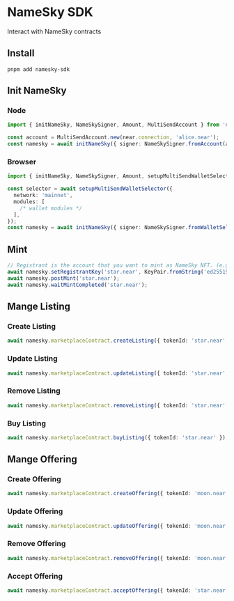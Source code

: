 # NameSky SDK
Interact with NameSky contracts

## Install
```shell
pnpm add namesky-sdk
```

## Init NameSky

### Node
```ts
import { initNameSky, NameSkySigner, Amount, MultiSendAccount } from 'namesky-sdk';
```

```ts
const account = MultiSendAccount.new(near.connection, 'alice.near');
const namesky = await initNameSky({ signer: NameSkySigner.fromAccount(account) });
```

### Browser
```ts
import { initNameSky, NameSkySigner, Amount, setupMultiSendWalletSelector } from 'namesky-sdk';
```

```ts
const selector = await setupMultiSendWalletSelector({
  network: 'mainnet',
  modules: [
    /* wallet modules */
  ],
});
const namesky = await initNameSky({ signer: NameSkySigner.fromWalletSelector(selector) });
```

## Mint
```ts
// Registrant is the account that you want to mint as NameSky NFT. (e.g. star.near)
await namesky.setRegistrantKey('star.near', KeyPair.fromString('ed25519:<private key>'));
await namesky.postMint('star.near');
await namesky.waitMintCompleted('star.near');
```

## Mange Listing

### Create Listing
```ts
await namesky.marketplaceContract.createListing({ tokenId: 'star.near', price: Amount.parse(100, 'NEAR') });
```

### Update Listing
```ts
await namesky.marketplaceContract.updateListing({ tokenId: 'star.near', newPrice: Amount.parse(200, 'NEAR') });
```

### Remove Listing
```ts
await namesky.marketplaceContract.removeListing({ tokenId: 'star.near' });
```

### Buy Listing
```ts
await namesky.marketplaceContract.buyListing({ tokenId: 'star.near' });
```

## Mange Offering

### Create Offering
```ts
await namesky.marketplaceContract.createOffering({ tokenId: 'moon.near', price: Amount.parse(30, 'NEAR') });
```

### Update Offering
```ts
await namesky.marketplaceContract.updateOffering({ tokenId: 'moon.near', newPrice: Amount.parse(50, 'NEAR') });
```

### Remove Offering
```ts
await namesky.marketplaceContract.removeOffering({ tokenId: 'moon.near' });
```

### Accept Offering
```ts
await namesky.marketplaceContract.acceptOffering({ tokenId: 'star.near', buyerId: 'bob.near' });
```
